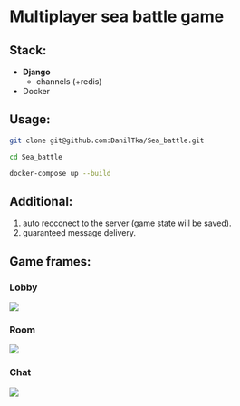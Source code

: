 #  Multiplayer sea battle game

## Stack: ##

- **Django**
  - channels (+redis)
- Docker

## Usage: ##

  ```sh
  git clone git@github.com:DanilTka/Sea_battle.git

  cd Sea_battle
  
  docker-compose up --build
  ```
## Additional: ##
1. auto recconect to the server (game state will be saved).
2. guaranteed message delivery.

## Game frames: ##
### Lobby
![](https://i.ibb.co/QPTJK6W/lobby.png)
### Room
![](https://i.ibb.co/tXS7S0c/game.png)
### Chat
![](https://i.ibb.co/VBwkjwm/chat.png)
